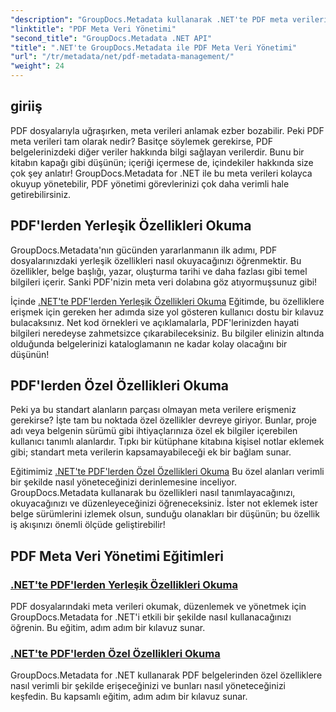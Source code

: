 ```yaml
---
"description": "GroupDocs.Metadata kullanarak .NET'te PDF meta verilerini verimli bir şekilde nasıl yöneteceğinizi öğrenin. Bu kapsamlı kılavuz, meta veri ekleme, düzenleme ve çıkarma işlemlerinden .NET uygulamalarınızda sorunsuz uygulama için en iyi uygulamalara kadar her şeyi kapsar."
"linktitle": "PDF Meta Veri Yönetimi"
"second_title": "GroupDocs.Metadata .NET API"
"title": ".NET'te GroupDocs.Metadata ile PDF Meta Veri Yönetimi"
"url": "/tr/metadata/net/pdf-metadata-management/"
"weight": 24
---
```


## giriiş

PDF dosyalarıyla uğraşırken, meta verileri anlamak ezber bozabilir. Peki PDF meta verileri tam olarak nedir? Basitçe söylemek gerekirse, PDF belgelerinizdeki diğer veriler hakkında bilgi sağlayan verilerdir. Bunu bir kitabın kapağı gibi düşünün; içeriği içermese de, içindekiler hakkında size çok şey anlatır! GroupDocs.Metadata for .NET ile bu meta verileri kolayca okuyup yönetebilir, PDF yönetimi görevlerinizi çok daha verimli hale getirebilirsiniz.

## PDF'lerden Yerleşik Özellikleri Okuma

GroupDocs.Metadata'nın gücünden yararlanmanın ilk adımı, PDF dosyalarınızdaki yerleşik özellikleri nasıl okuyacağınızı öğrenmektir. Bu özellikler, belge başlığı, yazar, oluşturma tarihi ve daha fazlası gibi temel bilgileri içerir. Sanki PDF'nizin meta veri dolabına göz atıyormuşsunuz gibi!

İçinde [.NET'te PDF'lerden Yerleşik Özellikleri Okuma](./reading-built-in-properties-from-pdf/) Eğitimde, bu özelliklere erişmek için gereken her adımda size yol gösteren kullanıcı dostu bir kılavuz bulacaksınız. Net kod örnekleri ve açıklamalarla, PDF'lerinizden hayati bilgileri neredeyse zahmetsizce çıkarabileceksiniz. Bu bilgiler elinizin altında olduğunda belgelerinizi kataloglamanın ne kadar kolay olacağını bir düşünün!

## PDF'lerden Özel Özellikleri Okuma

Peki ya bu standart alanların parçası olmayan meta verilere erişmeniz gerekirse? İşte tam bu noktada özel özellikler devreye giriyor. Bunlar, proje adı veya belgenin sürümü gibi ihtiyaçlarınıza özel ek bilgiler içerebilen kullanıcı tanımlı alanlardır. Tıpkı bir kütüphane kitabına kişisel notlar eklemek gibi; standart meta verilerin kapsamayabileceği ek bir bağlam sunar.

Eğitimimiz [.NET'te PDF'lerden Özel Özellikleri Okuma](./reading-custom-properties-from-pdf/) Bu özel alanları verimli bir şekilde nasıl yöneteceğinizi derinlemesine inceliyor. GroupDocs.Metadata kullanarak bu özellikleri nasıl tanımlayacağınızı, okuyacağınızı ve düzenleyeceğinizi öğreneceksiniz. İster not eklemek ister belge sürümlerini izlemek olsun, sunduğu olanakları bir düşünün; bu özellik iş akışınızı önemli ölçüde geliştirebilir!

## PDF Meta Veri Yönetimi Eğitimleri
### [.NET'te PDF'lerden Yerleşik Özellikleri Okuma](./reading-built-in-properties-from-pdf/)
PDF dosyalarındaki meta verileri okumak, düzenlemek ve yönetmek için GroupDocs.Metadata for .NET'i etkili bir şekilde nasıl kullanacağınızı öğrenin. Bu eğitim, adım adım bir kılavuz sunar.
### [.NET'te PDF'lerden Özel Özellikleri Okuma](./reading-custom-properties-from-pdf/)
GroupDocs.Metadata for .NET kullanarak PDF belgelerinden özel özelliklere nasıl verimli bir şekilde erişeceğinizi ve bunları nasıl yöneteceğinizi keşfedin. Bu kapsamlı eğitim, adım adım bir kılavuz sunar.